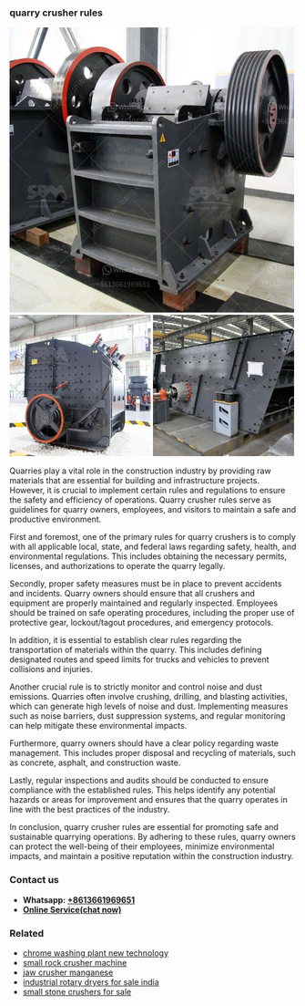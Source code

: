 <h3>quarry crusher rules</h3><img src='1708408479.jpg' alt=''><p>Quarries play a vital role in the construction industry by providing raw materials that are essential for building and infrastructure projects. However, it is crucial to implement certain rules and regulations to ensure the safety and efficiency of operations. Quarry crusher rules serve as guidelines for quarry owners, employees, and visitors to maintain a safe and productive environment.</p><p>First and foremost, one of the primary rules for quarry crushers is to comply with all applicable local, state, and federal laws regarding safety, health, and environmental regulations. This includes obtaining the necessary permits, licenses, and authorizations to operate the quarry legally.</p><p>Secondly, proper safety measures must be in place to prevent accidents and incidents. Quarry owners should ensure that all crushers and equipment are properly maintained and regularly inspected. Employees should be trained on safe operating procedures, including the proper use of protective gear, lockout/tagout procedures, and emergency protocols.</p><p>In addition, it is essential to establish clear rules regarding the transportation of materials within the quarry. This includes defining designated routes and speed limits for trucks and vehicles to prevent collisions and injuries.</p><p>Another crucial rule is to strictly monitor and control noise and dust emissions. Quarries often involve crushing, drilling, and blasting activities, which can generate high levels of noise and dust. Implementing measures such as noise barriers, dust suppression systems, and regular monitoring can help mitigate these environmental impacts.</p><p>Furthermore, quarry owners should have a clear policy regarding waste management. This includes proper disposal and recycling of materials, such as concrete, asphalt, and construction waste.</p><p>Lastly, regular inspections and audits should be conducted to ensure compliance with the established rules. This helps identify any potential hazards or areas for improvement and ensures that the quarry operates in line with the best practices of the industry.</p><p>In conclusion, quarry crusher rules are essential for promoting safe and sustainable quarrying operations. By adhering to these rules, quarry owners can protect the well-being of their employees, minimize environmental impacts, and maintain a positive reputation within the construction industry.</p><h3>Contact us</h3><ul><li><strong>Whatsapp:&nbsp;<a href="https://wa.me/8613661969651">+8613661969651</a></strong></li><li><a href="https://swt.shibang-china.com/?git&amp;zhl&amp;quarry crusher rules"><strong>Online Service(chat now)</strong></a></li></ul><h3>Related</h3><ul><li><a href='chrome washing plant new technology.md'>chrome washing plant new technology</a></li><li><a href='small rock crusher machine.md'>small rock crusher machine</a></li><li><a href='jaw crusher manganese.md'>jaw crusher manganese</a></li><li><a href='industrial rotary dryers for sale india.md'>industrial rotary dryers for sale india</a></li><li><a href='small stone crushers for sale.md'>small stone crushers for sale</a></li></ul>